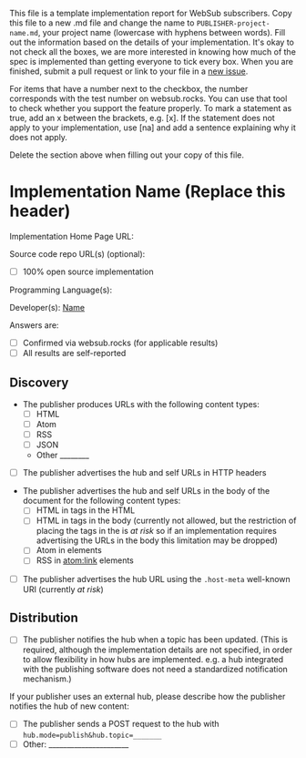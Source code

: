 This file is a template implementation report for WebSub subscribers. Copy this file to a new .md file and change the name to `PUBLISHER-project-name.md`, your project name (lowercase with hyphens between words). Fill out the information based on the details of your implementation. It's okay to not check all the boxes, we are more interested in knowing how much of the spec is implemented than getting everyone to tick every box. When you are finished, submit a pull request or link to your file in a [new issue](https://github.com/w3c/websub/issues).

For items that have a number next to the checkbox, the number corresponds with the test number on websub.rocks. You can use that tool to check whether you support the feature properly. To mark a statement as true, add an x between the brackets, e.g. [x]. If the statement does not apply to your implementation, use [na] and add a sentence explaining why it does not apply.

Delete the section above when filling out your copy of this file.

# Implementation Name (Replace this header)

Implementation Home Page URL: 

Source code repo URL(s) (optional):
* [ ] 100% open source implementation

Programming Language(s): 

Developer(s): [Name](https://you.example.com)

Answers are:
* [ ] Confirmed via websub.rocks (for applicable results)
* [ ] All results are self-reported

## Discovery

* The publisher produces URLs with the following content types:
  * [ ] HTML
  * [ ] Atom
  * [ ] RSS
  * [ ] JSON
  * Other ________
* [ ] The publisher advertises the hub and self URLs in HTTP headers
* The publisher advertises the hub and self URLs in the body of the document for the following content types:
  * [ ] HTML in <link> tags in the HTML <head>
  * [ ] HTML in <link> tags in the body (currently not allowed, but the restriction of placing the <link> tags in the <head> is *at risk* so if an implementation requires advertising the URLs in the body this limitation may be dropped)
  * [ ] Atom in <link> elements
  * [ ] RSS in <atom:link> elements
* [ ] The publisher advertises the hub URL using the `.host-meta` well-known URI (currently *at risk*)

## Distribution

* [ ] The publisher notifies the hub when a topic has been updated. (This is required, although the implementation details are not specified, in order to allow flexibility in how hubs are implemented. e.g. a hub integrated with the publishing software does not need a standardized notification mechanism.)

If your publisher uses an external hub, please describe how the publisher notifies the hub of new content:

* [ ] The publisher sends a POST request to the hub with `hub.mode=publish&hub.topic=_______`
* [ ] Other: ______________________
